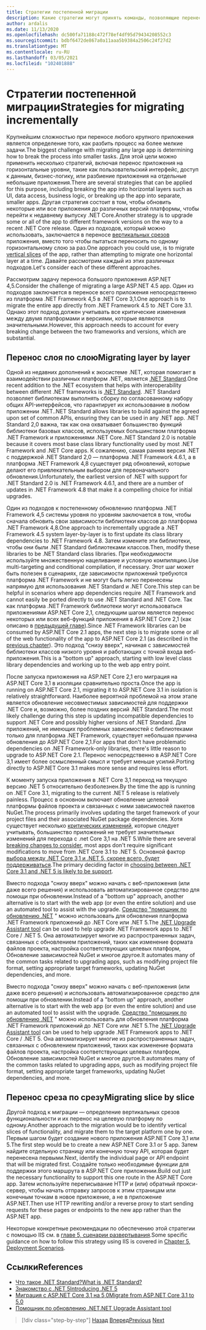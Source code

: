 ```yaml
---
title: Стратегии постепенной миграции
description: Какие стратегии могут принять команды, позволяющие перенести большие приложения из ASP.NET MVC в .NET Core в пошаговом режиме?
author: ardalis
ms.date: 11/13/2020
ms.openlocfilehash: dc500fa71188c472f78ef4df95d79434208552c3
ms.sourcegitcommit: bdbf6472de867a0a11aaa5b9384a2506c24f27d2
ms.translationtype: MT
ms.contentlocale: ru-RU
ms.lasthandoff: 03/05/2021
ms.locfileid: "102401888"
---
```

# <a name="strategies-for-migrating-incrementally"></a><span data-ttu-id="0d5b7-103">Стратегии постепенной миграции</span><span class="sxs-lookup"><span data-stu-id="0d5b7-103">Strategies for migrating incrementally</span></span>

<span data-ttu-id="0d5b7-104">Крупнейшим сложностью при переносе любого крупного приложения является определение того, как разбить процесс на более мелкие задачи.</span><span class="sxs-lookup"><span data-stu-id="0d5b7-104">The biggest challenge with migrating any large app is determining how to break the process into smaller tasks.</span></span> <span data-ttu-id="0d5b7-105">Для этой цели можно применить несколько стратегий, включая перенос приложения на горизонтальные уровни, такие как пользовательский интерфейс, доступ к данным, бизнес-логику, или разбиение приложения на отдельные небольшие приложения.</span><span class="sxs-lookup"><span data-stu-id="0d5b7-105">There are several strategies that can be applied for this purpose, including breaking the app into horizontal layers such as UI, data access, business logic, or breaking up the app into separate, smaller apps.</span></span> <span data-ttu-id="0d5b7-106">Другая стратегия состоит в том, чтобы обновить некоторые или все приложения до различных версий платформы, чтобы перейти к недавнему выпуску .NET Core.</span><span class="sxs-lookup"><span data-stu-id="0d5b7-106">Another strategy is to upgrade some or all of the app to different framework versions on the way to a recent .NET Core release.</span></span> <span data-ttu-id="0d5b7-107">Один из подходов, который можно использовать, заключается в переносе [вертикальных срезов](https://deviq.com/practices/vertical-slices) приложения, вместо того чтобы пытаться переносить по одному горизонтальному слою за раз.</span><span class="sxs-lookup"><span data-stu-id="0d5b7-107">One approach you could use, is to migrate [vertical slices](https://deviq.com/practices/vertical-slices) of the app, rather than attempting to migrate one horizontal layer at a time.</span></span> <span data-ttu-id="0d5b7-108">Давайте рассмотрим каждый из этих различных подходов.</span><span class="sxs-lookup"><span data-stu-id="0d5b7-108">Let's consider each of these different approaches.</span></span>

<span data-ttu-id="0d5b7-109">Рассмотрим задачу переноса большого приложения ASP.NET 4,5.</span><span class="sxs-lookup"><span data-stu-id="0d5b7-109">Consider the challenge of migrating a large ASP.NET 4.5 app.</span></span> <span data-ttu-id="0d5b7-110">Один из подходов заключается в переносе всего приложения непосредственно из платформа .NET Framework 4,5 в .NET Core 3,1.</span><span class="sxs-lookup"><span data-stu-id="0d5b7-110">One approach is to migrate the entire app directly from .NET Framework 4.5 to .NET Core 3.1.</span></span> <span data-ttu-id="0d5b7-111">Однако этот подход должен учитывать все критические изменения между двумя платформами и версиями, которые являются значительными.</span><span class="sxs-lookup"><span data-stu-id="0d5b7-111">However, this approach needs to account for every breaking change between the two frameworks and versions, which are substantial.</span></span>

## <a name="migrating-layer-by-layer"></a><span data-ttu-id="0d5b7-112">Перенос слоя по слою</span><span class="sxs-lookup"><span data-stu-id="0d5b7-112">Migrating layer by layer</span></span>

<span data-ttu-id="0d5b7-113">Одной из недавних дополнений к экосистеме .NET, которая помогает в взаимодействии различных платформ .NET, является [.NET Standard](https://dotnet.microsoft.com/platform/dotnet-standard).</span><span class="sxs-lookup"><span data-stu-id="0d5b7-113">One recent addition to the .NET ecosystem that helps with interoperability between different .NET frameworks is [.NET Standard](https://dotnet.microsoft.com/platform/dotnet-standard).</span></span> <span data-ttu-id="0d5b7-114">.NET Standard позволяет библиотекам выполнять сборку по согласованному набору общих API-интерфейсов, что гарантирует их использование в любом приложении .NET.</span><span class="sxs-lookup"><span data-stu-id="0d5b7-114">.NET Standard allows libraries to build against the agreed upon set of common APIs, ensuring they can be used in any .NET app.</span></span> <span data-ttu-id="0d5b7-115">.NET Standard 2,0 важна, так как она охватывает большинство функций библиотеки базовых классов, используемых большинством платформа .NET Framework и приложениями .NET Core.</span><span class="sxs-lookup"><span data-stu-id="0d5b7-115">.NET Standard 2.0 is notable because it covers most base class library functionality used by most .NET Framework and .NET Core apps.</span></span> <span data-ttu-id="0d5b7-116">К сожалению, самая ранняя версия .NET с поддержкой .NET Standard 2,0 — платформа .NET Framework 4.6.1, а в платформа .NET Framework 4,8 существует ряд обновлений, которые делают его привлекательным выбором для первоначального обновления.</span><span class="sxs-lookup"><span data-stu-id="0d5b7-116">Unfortunately, the earliest version of .NET with support for .NET Standard 2.0 is .NET Framework 4.6.1, and there are a number of updates in .NET Framework 4.8 that make it a compelling choice for initial upgrades.</span></span>

<span data-ttu-id="0d5b7-117">Один из подходов к постепенному обновлению платформа .NET Framework 4,5 системы уровня по уровням заключается в том, чтобы сначала обновить свои зависимости библиотеки классов до платформа .NET Framework 4,8.</span><span class="sxs-lookup"><span data-stu-id="0d5b7-117">One approach to incrementally upgrade a .NET Framework 4.5 system layer-by-layer is to first update its class library dependencies to .NET Framework 4.8.</span></span> <span data-ttu-id="0d5b7-118">Затем измените эти библиотеки, чтобы они были .NET Standard библиотеками классов.</span><span class="sxs-lookup"><span data-stu-id="0d5b7-118">Then, modify these libraries to be .NET Standard class libraries.</span></span> <span data-ttu-id="0d5b7-119">При необходимости используйте множественную нацеливание и условную компиляцию.</span><span class="sxs-lookup"><span data-stu-id="0d5b7-119">Use multi-targeting and conditional compilation, if necessary.</span></span> <span data-ttu-id="0d5b7-120">Этот шаг может быть полезен в сценариях, где зависимости приложений требуются платформа .NET Framework и не могут быть легко перенесены напрямую для использования .NET Standard и .NET Core.</span><span class="sxs-lookup"><span data-stu-id="0d5b7-120">This step can be helpful in scenarios where app dependencies require .NET Framework and cannot easily be ported directly to use .NET Standard and .NET Core.</span></span> <span data-ttu-id="0d5b7-121">Так как платформа .NET Framework библиотеки могут использоваться приложениями ASP.NET Core 2,1, следующим шагом является перенос некоторых или всех веб-функций приложения в ASP.NET Core 2,1 (как описано в [предыдущей главе](choose-net-core-version.md)).</span><span class="sxs-lookup"><span data-stu-id="0d5b7-121">Since .NET Framework libraries can be consumed by ASP.NET Core 2.1 apps, the next step is to migrate some or all of the web functionality of the app to ASP.NET Core 2.1 (as described in the [previous chapter](choose-net-core-version.md)).</span></span> <span data-ttu-id="0d5b7-122">Это подход "снизу вверх", начиная с зависимостей библиотеки классов низкого уровня и работающих с точкой входа веб-приложения.</span><span class="sxs-lookup"><span data-stu-id="0d5b7-122">This is a "bottom up" approach, starting with low level class library dependencies and working up to the web app entry point.</span></span>

<span data-ttu-id="0d5b7-123">После запуска приложения на ASP.NET Core 2,1 его миграция на ASP.NET Core 3,1 в изоляции сравнительно проста.</span><span class="sxs-lookup"><span data-stu-id="0d5b7-123">Once the app is running on ASP.NET Core 2.1, migrating it to ASP.NET Core 3.1 in isolation is relatively straightforward.</span></span> <span data-ttu-id="0d5b7-124">Наиболее вероятной проблемой на этом этапе является обновление несовместимых зависимостей для поддержки .NET Core и, возможно, более поздних версий .NET Standard.</span><span class="sxs-lookup"><span data-stu-id="0d5b7-124">The most likely challenge during this step is updating incompatible dependencies to support .NET Core and possibly higher versions of .NET Standard.</span></span> <span data-ttu-id="0d5b7-125">Для приложений, не имеющих проблемных зависимостей с библиотеками только для платформа .NET Framework, существует небольшая причина обновления до ASP.NET Core 2,1.</span><span class="sxs-lookup"><span data-stu-id="0d5b7-125">For apps that don't have problematic dependencies on .NET Framework-only libraries, there's little reason to upgrade to ASP.NET Core 2.1.</span></span> <span data-ttu-id="0d5b7-126">Перенос непосредственно в ASP.NET Core 3,1 имеет более осмысленный смысл и требует меньше усилий.</span><span class="sxs-lookup"><span data-stu-id="0d5b7-126">Porting directly to ASP.NET Core 3.1 makes more sense and requires less effort.</span></span>

<span data-ttu-id="0d5b7-127">К моменту запуска приложения в .NET Core 3,1 переход на текущую версию .NET 5 относительно безболезнен.</span><span class="sxs-lookup"><span data-stu-id="0d5b7-127">By the time the app is running on .NET Core 3.1, migrating to the current .NET 5 release is relatively painless.</span></span> <span data-ttu-id="0d5b7-128">Процесс в основном включает обновление целевой платформы файлов проекта и связанных с ними зависимостей пакетов NuGet.</span><span class="sxs-lookup"><span data-stu-id="0d5b7-128">The process primarily involves updating the target framework of your project files and their associated NuGet package dependencies.</span></span> <span data-ttu-id="0d5b7-129">Хотя существует несколько [критических изменений](../../core/compatibility/5.0.md), которые следует учитывать, большинство приложений не требует значительных изменений для перехода с .net Core 3,1 на .NET 5.</span><span class="sxs-lookup"><span data-stu-id="0d5b7-129">While there are several [breaking changes to consider](../../core/compatibility/5.0.md), most apps don't require significant modifications to move from .NET Core 3.1 to .NET 5.</span></span> <span data-ttu-id="0d5b7-130">Основной фактор [выбора между .NET Core 3,1 и .NET 5, скорее всего, будет поддерживаться](choose-net-core-version.md).</span><span class="sxs-lookup"><span data-stu-id="0d5b7-130">The primary deciding factor in [choosing between .NET Core 3.1 and .NET 5 is likely to be support](choose-net-core-version.md).</span></span>

<span data-ttu-id="0d5b7-131">Вместо подхода "снизу вверх" можно начать с веб-приложения (или даже всего решения) и использовать автоматизированное средство для помощи при обновлении.</span><span class="sxs-lookup"><span data-stu-id="0d5b7-131">Instead of a "bottom up" approach, another alternative is to start with the web app (or even the entire solution) and use an automated tool to assist with the upgrade.</span></span> <span data-ttu-id="0d5b7-132">[Средство "помощник по обновлению .NET](https://aka.ms/dotnet-upgrade-assistant) " можно использовать для обновления платформа .NET Framework приложений до .NET Core или .NET 5.</span><span class="sxs-lookup"><span data-stu-id="0d5b7-132">The [.NET Upgrade Assistant tool](https://aka.ms/dotnet-upgrade-assistant) can be used to help upgrade .NET Framework apps to .NET Core / .NET 5.</span></span> <span data-ttu-id="0d5b7-133">Она автоматизирует многие из распространенных задач, связанных с обновлением приложений, таких как изменение формата файлов проекта, настройка соответствующих целевых платформ, Обновление зависимостей NuGet и многое другое.</span><span class="sxs-lookup"><span data-stu-id="0d5b7-133">It automates many of the common tasks related to upgrading apps, such as modifying project file format, setting appropriate target frameworks, updating NuGet dependencies, and more.</span></span>

<span data-ttu-id="0d5b7-134">Вместо подхода "снизу вверх" можно начать с веб-приложения (или даже всего решения) и использовать автоматизированное средство для помощи при обновлении.</span><span class="sxs-lookup"><span data-stu-id="0d5b7-134">Instead of a "bottom up" approach, another alternative is to start with the web app (or even the entire solution) and use an automated tool to assist with the upgrade.</span></span> <span data-ttu-id="0d5b7-135">[Средство "помощник по обновлению .NET](https://aka.ms/dotnet-upgrade-assistant) " можно использовать для обновления платформа .NET Framework приложений до .NET Core или .NET 5.</span><span class="sxs-lookup"><span data-stu-id="0d5b7-135">The [.NET Upgrade Assistant tool](https://aka.ms/dotnet-upgrade-assistant) can be used to help upgrade .NET Framework apps to .NET Core / .NET 5.</span></span> <span data-ttu-id="0d5b7-136">Она автоматизирует многие из распространенных задач, связанных с обновлением приложений, таких как изменение формата файлов проекта, настройка соответствующих целевых платформ, Обновление зависимостей NuGet и многое другое.</span><span class="sxs-lookup"><span data-stu-id="0d5b7-136">It automates many of the common tasks related to upgrading apps, such as modifying project file format, setting appropriate target frameworks, updating NuGet dependencies, and more.</span></span>

## <a name="migrating-slice-by-slice"></a><span data-ttu-id="0d5b7-137">Перенос среза по срезу</span><span class="sxs-lookup"><span data-stu-id="0d5b7-137">Migrating slice by slice</span></span>

<span data-ttu-id="0d5b7-138">Другой подход к миграции — определение вертикальных срезов функциональности и их перенос на целевую платформу по одному.</span><span class="sxs-lookup"><span data-stu-id="0d5b7-138">Another approach to the migration would be to identify vertical slices of functionality, and migrate them to the target platform one by one.</span></span> <span data-ttu-id="0d5b7-139">Первым шагом будет создание нового приложения ASP.NET Core 3,1 или 5.</span><span class="sxs-lookup"><span data-stu-id="0d5b7-139">The first step would be to create a new ASP.NET Core 3.1 or 5 app.</span></span> <span data-ttu-id="0d5b7-140">Затем найдите отдельную страницу или конечную точку API, которая будет перенесена первыми.</span><span class="sxs-lookup"><span data-stu-id="0d5b7-140">Next, identify the individual page or API endpoint that will be migrated first.</span></span> <span data-ttu-id="0d5b7-141">Создайте только необходимые функции для поддержки этого маршрута в ASP.NET Core приложении.</span><span class="sxs-lookup"><span data-stu-id="0d5b7-141">Build out just the necessary functionality to support this one route in the ASP.NET Core app.</span></span> <span data-ttu-id="0d5b7-142">Затем используйте переписывание HTTP и (или) обратный прокси-сервер, чтобы начать отправку запросов к этим страницам или конечным точкам в новое приложение, а не в приложение ASP.NET.</span><span class="sxs-lookup"><span data-stu-id="0d5b7-142">Then use HTTP rewriting and/or a reverse proxy to start sending requests for these pages or endpoints to the new app rather than the ASP.NET app.</span></span>

<span data-ttu-id="0d5b7-143">Некоторые конкретные рекомендации по обеспечению этой стратегии с помощью IIS см. в [главе 5, сценарии развертывания](deployment-scenarios.md).</span><span class="sxs-lookup"><span data-stu-id="0d5b7-143">Some specific guidance on how to follow this strategy using IIS is covered in [Chapter 5, Deployment Scenarios](deployment-scenarios.md).</span></span>

## <a name="references"></a><span data-ttu-id="0d5b7-144">Ссылки</span><span class="sxs-lookup"><span data-stu-id="0d5b7-144">References</span></span>

- [<span data-ttu-id="0d5b7-145">Что такое .NET Standard?</span><span class="sxs-lookup"><span data-stu-id="0d5b7-145">What is .NET Standard?</span></span>](https://dotnet.microsoft.com/platform/dotnet-standard)
- [<span data-ttu-id="0d5b7-146">Знакомство с .NET 5</span><span class="sxs-lookup"><span data-stu-id="0d5b7-146">Introducing .NET 5</span></span>](https://devblogs.microsoft.com/dotnet/introducing-net-5/)
- [<span data-ttu-id="0d5b7-147">Миграция с ASP.NET Core 3,1 на 5,0</span><span class="sxs-lookup"><span data-stu-id="0d5b7-147">Migrate from ASP.NET Core 3.1 to 5.0</span></span>](/aspnet/core/migration/31-to-50)
- [<span data-ttu-id="0d5b7-148">Помощник по обновлению .NET</span><span class="sxs-lookup"><span data-stu-id="0d5b7-148">.NET Upgrade Assistant tool</span></span>](https://aka.ms/dotnet-upgrade-assistant)

>[!div class="step-by-step"]
><span data-ttu-id="0d5b7-149">[Назад](choose-net-core-version.md)
>[Вперед](migrate-web-forms.md)</span><span class="sxs-lookup"><span data-stu-id="0d5b7-149">[Previous](choose-net-core-version.md)
[Next](migrate-web-forms.md)</span></span>

